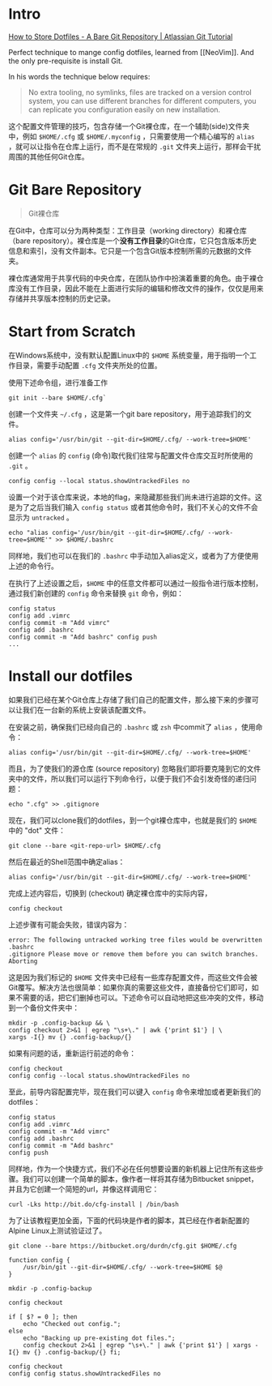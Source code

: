 # Intro

[How to Store Dotfiles - A Bare Git Repository | Atlassian Git Tutorial](https://www.atlassian.com/git/tutorials/dotfiles)

Perfect technique to mange config dotfiles, learned from [[NeoVim]]. And the only pre-requisite is install Git.

In his words the technique below requires:

>No extra tooling, no symlinks, files are tracked on a version control system, you can use different branches for different computers, you can replicate you configuration easily on new installation.

这个配置文件管理的技巧，包含存储一个Git裸仓库，在一个辅助(side)文件夹中，例如 `$HOME/.cfg` 或 `$HOME/.myconfig` ，只需要使用一个精心编写的 `alias` ，就可以让指令在仓库上运行，而不是在常规的 `.git` 文件夹上运行，那样会干扰周围的其他任何Git仓库。

# Git Bare Repository

>Git裸仓库

在Git中，仓库可以分为两种类型：工作目录（working directory）和裸仓库（bare repository）。裸仓库是一个**没有工作目录**的Git仓库，它只包含版本历史信息和索引，没有文件副本。它只是一个包含Git版本控制所需的元数据的文件夹。

裸仓库通常用于共享代码的中央仓库，在团队协作中扮演着重要的角色。由于裸仓库没有工作目录，因此不能在上面进行实际的编辑和修改文件的操作，仅仅是用来存储并共享版本控制的历史记录。

# Start from Scratch

在Windows系统中，没有默认配置Linux中的 `$HOME` 系统变量，用于指明一个工作目录，需要手动配置 `.cfg` 文件夹所处的位置。

使用下述命令组，进行准备工作

```Shell
git init --bare $HOME/.cfg`
```

创建一个文件夹 `~/.cfg` ，这是第一个git bare repository，用于追踪我们的文件。

```Shell
alias config='/usr/bin/git --git-dir=$HOME/.cfg/ --work-tree=$HOME'
``` 

创建一个 `alias` 的 `config` (命令)取代我们往常与配置文件仓库交互时所使用的 `.git` 。

```Shell
config config --local status.showUntrackedFiles no
```

设置一个对于该仓库来说，本地的flag，来隐藏那些我们尚未进行追踪的文件。这是为了之后当我们输入 `config status` 或者其他命令时，我们不关心的文件不会显示为 `untracked` 。

```Shell
echo "alias config='/usr/bin/git --git-dir=$HOME/.cfg/ --work-tree=$HOME'" >> $HOME/.bashrc
```

同样地，我们也可以在我们的 `.bashrc` 中手动加入alias定义，或者为了方便使用上述的命令行。

在执行了上述设置之后，`$HOME` 中的任意文件都可以通过一般指令进行版本控制，通过我们新创建的 `config` 命令来替换 `git` 命令，例如：

```Shell
config status
config add .vimrc
config commit -m "Add vimrc"
config add .bashrc
config commit -m "Add bashrc" config push
...
```

# Install our dotfiles

如果我们已经在某个Git仓库上存储了我们自己的配置文件，那么接下来的步骤可以让我们在一台新的系统上安装该配置文件。

在安装之前，确保我们已经向自己的 `.bashrc` 或 `zsh` 中commit了 `alias` ，使用命令：

```Shell
alias config='/usr/bin/git --git-dir=$HOME/.cfg/ --work-tree=$HOME'
```

而且，为了使我们的源仓库 (source repository) 忽略我们即将要克隆到它的文件夹中的文件，所以我们可以运行下列命令行，以便于我们不会引发奇怪的递归问题：

```Shell
echo ".cfg" >> .gitignore
```

现在，我们可以clone我们的dotfiles，到一个git裸仓库中，也就是我们的 `$HOME` 中的 "dot" 文件：

```Shell
git clone --bare <git-repo-url> $HOME/.cfg
```

然后在最近的Shell范围中确定alias：

```Shell
alias config='/usr/bin/git --git-dir=$HOME/.cfg/ --work-tree=$HOME'
```

完成上述内容后，切换到 (checkout) 确定裸仓库中的实际内容，

```Shell
config checkout
```

上述步骤有可能会失败，错误内容为：

```Shell
error: The following untracked working tree files would be overwritten by checkout:
.bashrc
.gitignore Please move or remove them before you can switch branches. Aborting
```

这是因为我们标记的 `$HOME` 文件夹中已经有一些库存配置文件，而这些文件会被Git覆写。解决方法也很简单：如果你真的需要这些文件，直接备份它们即可，如果不需要的话，把它们删掉也可以。下述命令可以自动地把这些冲突的文件，移动到一个备份文件夹中：

```Shell
mkdir -p .config-backup && \
config checkout 2>&1 | egrep "\s+\." | awk {'print $1'} | \
xargs -I{} mv {} .config-backup/{}
```

如果有问题的话，重新运行前述的命令：

```Shell
config checkout
config config --local status.showUntrackedFiles no
```

至此，前导内容配置完毕，现在我们可以键入 `config` 命令来增加或者更新我们的dotfiles：

```Shell
config status
config add .vimrc
config commit -m "Add vimrc"
config add .bashrc
config commit -m "Add bashrc"
config push
```

同样地，作为一个快捷方式，我们不必在任何想要设置的新机器上记住所有这些步骤。我们可以创建一个简单的脚本，像作者一样将其存储为Bitbucket snippet，并且为它创建一个简短的url，并像这样调用它：

```Shell
curl -Lks http://bit.do/cfg-install | /bin/bash
```

为了让该教程更加全面，下面的代码块是作者的脚本，其已经在作者新配置的Alpine Linux上测试验证过了。

```Shell
git clone --bare https://bitbucket.org/durdn/cfg.git $HOME/.cfg

function config {
    /usr/bin/git --git-dir=$HOME/.cfg/ --work-tree=$HOME $@
}

mkdir -p .config-backup

config checkout

if [ $? = 0 ]; then
    echo "Checked out config.";
else
    echo "Backing up pre-existing dot files.";     config checkout 2>&1 | egrep "\s+\." | awk {'print $1'} | xargs -I{} mv {} .config-backup/{} fi;

config checkout
config config status.showUntrackedFiles no
```
